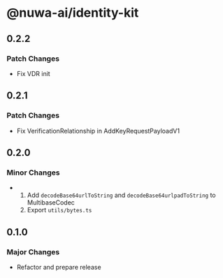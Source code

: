 # @nuwa-ai/identity-kit

## 0.2.2

### Patch Changes

- Fix VDR init

## 0.2.1

### Patch Changes

- Fix VerificationRelationship in AddKeyRequestPayloadV1

## 0.2.0

### Minor Changes

- 1. Add `decodeBase64urlToString` and `decodeBase64urlpadToString` to MultibaseCodec
  2. Export `utils/bytes.ts`

## 0.1.0

### Major Changes

- Refactor and prepare release
